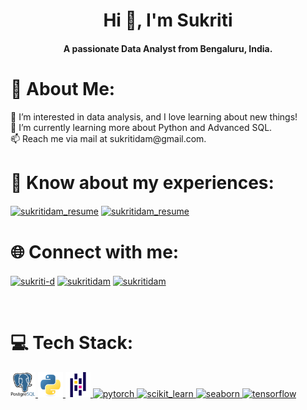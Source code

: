<h1 align="center">Hi 👋, I'm Sukriti</h1>
<h4 align="center">A passionate Data Analyst from Bengaluru, India.</h4>

# 💫 About Me:
<p align="left">
👀 I’m interested in data analysis, and I love learning about new things!<br>
  🌱 I’m currently learning more about Python and Advanced SQL.<br>📫 Reach me via mail at sukritidam@gmail.com.
<br>
</p>

# 📄 Know about my experiences:
<p align="left">
<a href="https://docs.google.com/document/d/1lG1e0gP9uwa9Nlfjwg65ozdtixTFgvVgte8WTqWreik/edit" target="blank"><img align="center" src="https://raw.githubusercontent.com/rahuldkjain/github-profile-readme-generator/master/src/images/icons/Social/google.svg" alt="sukritidam_resume" height="30" width="40" /></a> 
<a href="https://www.dropbox.com/scl/fi/6dpdej9uf08fi3dodngj7/Sukriti-Dam-Resume-2024.pdf?rlkey=ot7z2bdozhabdk9m02rn2d3y4&dl=0" target="blank"><img align="center" src="https://raw.githubusercontent.com/rahuldkjain/github-profile-readme-generator/master/src/images/icons/Social/dropbox.svg" alt="sukritidam_resume" height="30" width="40" /></a> 
<br>
</p>

# 🌐 Connect with me:
<p align="left">
<a href="https://linkedin.com/in/sukriti-d" target="blank"><img align="center" src="https://raw.githubusercontent.com/rahuldkjain/github-profile-readme-generator/master/src/images/icons/Social/linked-in-alt.svg" alt="sukriti-d" height="30" width="40" /></a>
<a href="https://www.hackerrank.com/@sukritidam" target="blank"><img align="center" src="https://raw.githubusercontent.com/rahuldkjain/github-profile-readme-generator/master/src/images/icons/Social/hackerrank.svg" alt="sukritidam" height="30" width="40" /></a>
<a href="https://www.leetcode.com/sukritidam" target="blank"><img align="center" src="https://raw.githubusercontent.com/rahuldkjain/github-profile-readme-generator/master/src/images/icons/Social/leet-code.svg" alt="sukritidam" height="30" width="40" /></a>
</p>
<br>

# 💻 Tech Stack: 
<p align="left"> 
<a href="https://www.postgresql.org" target="_blank" rel="noreferrer"> <img src="https://raw.githubusercontent.com/devicons/devicon/master/icons/postgresql/postgresql-original-wordmark.svg" alt="postgresql" width="40" height="40"/> </a> <a href="https://www.python.org" target="_blank" rel="noreferrer"> <img src="https://raw.githubusercontent.com/devicons/devicon/master/icons/python/python-original.svg" alt="python" width="40" height="40"/> </a> 
<a href="https://pandas.pydata.org/" target="_blank" rel="noreferrer"> <img src="https://raw.githubusercontent.com/devicons/devicon/2ae2a900d2f041da66e950e4d48052658d850630/icons/pandas/pandas-original.svg" alt="pandas" width="40" height="40"/> </a>  
<a href="https://pytorch.org/" target="_blank" rel="noreferrer"> <img src="https://www.vectorlogo.zone/logos/pytorch/pytorch-icon.svg" alt="pytorch" width="40" height="40"/> </a> 
<a href="https://scikit-learn.org/" target="_blank" rel="noreferrer"> <img src="https://upload.wikimedia.org/wikipedia/commons/0/05/Scikit_learn_logo_small.svg" alt="scikit_learn" width="40" height="40"/> </a> 
<a href="https://seaborn.pydata.org/" target="_blank" rel="noreferrer"> <img src="https://seaborn.pydata.org/_images/logo-mark-lightbg.svg" alt="seaborn" width="40" height="40"/> </a> 
<a href="https://www.tensorflow.org" target="_blank" rel="noreferrer"> <img src="https://www.vectorlogo.zone/logos/tensorflow/tensorflow-icon.svg" alt="tensorflow" width="40" height="40"/> </a> 
</p>

